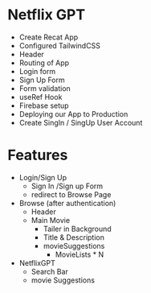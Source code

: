 # Netflix GPT

- Create Recat App
- Configured TailwindCSS
- Header
- Routing of App
- Login form
- Sign Up Form 
- Form validation
- useRef Hook
- Firebase setup
- Deploying our App to Production
- Create SingIn / SingUp User Account



# Features
- Login/Sign Up
    - Sign In /Sign up Form
    - redirect to Browse Page
- Browse (after authentication)
    - Header
    - Main Movie
        - Tailer in Background
        - Title & Description
        - movieSuggestions
            - MovieLists * N
- NetflixGPT
    - Search Bar
    - movie Suggestions
    


